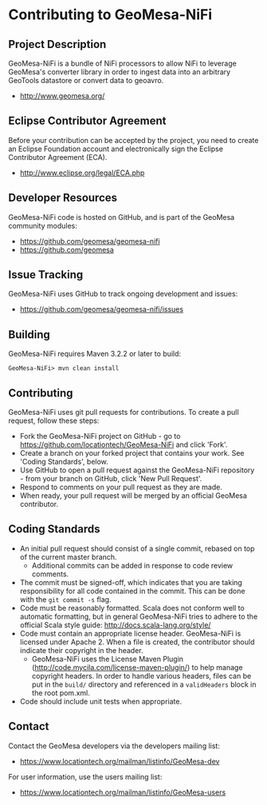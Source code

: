 Contributing to GeoMesa-NiFi
============================

Project Description
-------------------

GeoMesa-NiFi is a bundle of NiFi processors to allow NiFi to leverage 
GeoMesa's converter library in order to ingest data into an arbitrary 
GeoTools datastore or convert data to geoavro.

- http://www.geomesa.org/

Eclipse Contributor Agreement
-----------------------------

Before your contribution can be accepted by the project, you need to create an Eclipse Foundation 
account and electronically sign the Eclipse Contributor Agreement (ECA).

- http://www.eclipse.org/legal/ECA.php 

Developer Resources
-------------------

GeoMesa-NiFi code is hosted on GitHub, and is part of the GeoMesa community modules:

* https://github.com/geomesa/geomesa-nifi
* https://github.com/geomesa

Issue Tracking
--------------

GeoMesa-NiFi uses GitHub to track ongoing development and issues:

* https://github.com/geomesa/geomesa-nifi/issues

Building
--------

GeoMesa-NiFi requires Maven 3.2.2 or later to build:

```
GeoMesa-NiFi> mvn clean install
```

Contributing
------------

GeoMesa-NiFi uses git pull requests for contributions. To create a pull request, follow these steps:

* Fork the GeoMesa-NiFi project on GitHub - go to https://github.com/locationtech/GeoMesa-NiFi and click 'Fork'.
* Create a branch on your forked project that contains your work. See 'Coding Standards', below.
* Use GitHub to open a pull request against the GeoMesa-NiFi repository - from your branch on
  GitHub, click 'New Pull Request'.
* Respond to comments on your pull request as they are made.
* When ready, your pull request will be merged by an official GeoMesa contributor.

Coding Standards
----------------

* An initial pull request should consist of a single commit, rebased on top of the current master branch.
  * Additional commits can be added in response to code review comments.
* The commit must be signed-off, which indicates that you are taking responsibility for all code contained
  in the commit. This can be done with the `git commit -s` flag.
* Code must be reasonably formatted. Scala does not conform well to automatic formatting, but in general
  GeoMesa-NiFi tries to adhere to the official Scala style guide: http://docs.scala-lang.org/style/
* Code must contain an appropriate license header. GeoMesa-NiFi is licensed under Apache 2.  When a file is created, the contributor should indicate their copyright in the header.
  * GeoMesa-NiFi uses the License Maven Plugin (http://code.mycila.com/license-maven-plugin/) to help manage copyright headers.  In order to handle various headers, files can be put in the `build/` directory and referenced in a `validHeaders` block in the root pom.xml.
* Code should include unit tests when appropriate.

Contact
-------

Contact the GeoMesa developers via the developers mailing list:

* https://www.locationtech.org/mailman/listinfo/GeoMesa-dev

For user information, use the users mailing list:

* https://www.locationtech.org/mailman/listinfo/GeoMesa-users
